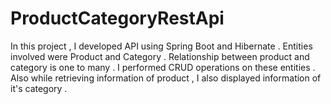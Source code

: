 # ProductCategoryRestApi
In this project , I developed API using Spring Boot and Hibernate . Entities involved were Product and Category . Relationship between product and category is one to many . I performed CRUD operations on these entities . Also while retrieving information of product , I also displayed information of it's category .

